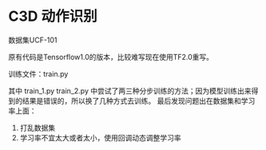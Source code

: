 # C3D 动作识别

数据集UCF-101

原有代码是Tensorflow1.0的版本，比较难写现在使用TF2.0重写。

训练文件：train.py

其中 train_1.py train_2.py 中尝试了两三种分步训练的方法；因为模型训练出来得到的结果是错误的，所以换了几种方式去训练。
最后发现问题出在数据集和学习率上面：
1. 打乱数据集
2. 学习率不宜太大或者太小，使用回调动态调整学习率
